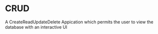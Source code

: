 # CRUD
A CreateReadUpdateDelete Appication which permits the user to view the database with an interactive UI
